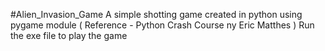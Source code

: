 #Alien_Invasion_Game
A simple shotting game created in python using pygame module 
( Reference - Python Crash Course ny Eric Matthes )
Run the exe file to play the game
